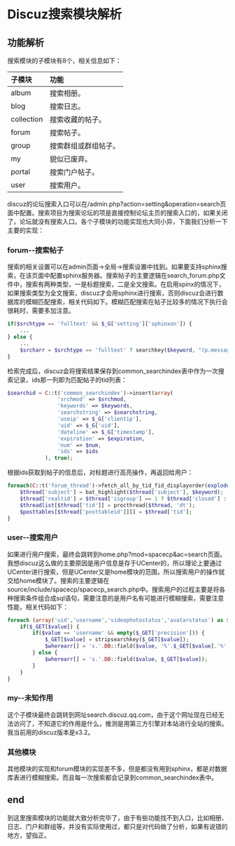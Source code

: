 # Discuz搜索模块解析

## 功能解析

搜索模块的子模块有8个，相关信息如下：

| 子模块 | 功能 |
| :--- | :--- |
| album | 搜索相册。 |
| blog | 搜索日志。 |
| collection | 搜索收藏的帖子。 |
| forum | 搜索帖子。 |
| group | 搜索群组或群组帖子。 |
| my | 貌似已废弃。 |
| portal | 搜索门户帖子。 |
| user | 搜索用户。 |

discuz的论坛搜索入口可以在/admin.php?action=setting&operation=search页面中配置。搜索项目为搜索论坛的项是直接控制论坛主页的搜索入口的，如果关闭了，论坛就没有搜索入口。各个子模块的功能实现也大同小异，下面我们分析一下主要的实现：

### forum--搜索帖子

搜索的相关设置可以在admin页面-&gt;全局-&gt;搜索设置中找到。如果要支持sphinx搜索，在该页面中配置sphinx服务器。搜索帖子的主要逻辑在search\_forum.php文件中，搜索有两种类型，一是标题搜索，二是全文搜索。在启用spinx的情况下，如果搜索类型为全文搜索，discuz才会用sphinx进行搜索，否则discuz会进行数据库的模糊匹配搜索，相关代码如下。模糊匹配搜索在帖子比较多的情况下执行会很耗时，需要多加注意。

```php
if($srchtype == 'fulltext' && $_G['setting']['sphinxon']) {
    ...
} else {
    ...
    $srcharr = $srchtype == 'fulltext' ? searchkey($keyword, "(p.message LIKE '%{text}%' OR p.subject LIKE '%{text}%')", true) : searchkey($keyword,"t.subject LIKE '%{text}%'", true);
}
```

检索完成后，discuz会将搜索结果保存到common\_searchindex表中作为一次搜索记录，ids那一列即为匹配帖子的tid列表：

```php
$searchid = C::t('common_searchindex')->insert(array(
				'srchmod' => $srchmod,
				'keywords' => $keywords,
				'searchstring' => $searchstring,
				'useip' => $_G['clientip'],
				'uid' => $_G['uid'],
				'dateline' => $_G['timestamp'],
				'expiration' => $expiration,
				'num' => $num,
				'ids' => $ids
			), true);
```

根据ids获取到帖子的信息后，对标题进行高亮操作，再返回给用户：

```php
foreach(C::t('forum_thread')->fetch_all_by_tid_fid_displayorder(explode(',',$index['ids']), null, 0, $orderby, $start_limit, $_G['tpp'], '>=', $ascdesc) as $thread) {
    $thread['subject'] = bat_highlight($thread['subject'], $keyword);
    $thread['realtid'] = $thread['isgroup'] == 1 ? $thread['closed'] : $thread['tid'];
    $threadlist[$thread['tid']] = procthread($thread, 'dt');
    $posttables[$thread['posttableid']][] = $thread['tid'];
}
```

### user--搜索用户

如果进行用户搜索，最终会跳转到home.php?mod=spacecp&ac=search页面。我想discuz这么做的主要原因是用户信息是存于UCenter的，所以理论上要通过UCenter进行搜索，但是UCenter又是home模块的范围，所以搜索用户的操作就交给home模块了。搜索的主要逻辑在source/include/spacecp/spacecp\_search.php中。搜索用户的过程主要是将各种搜索条件组合成sql语句，需要注意的是用户名有可能进行模糊搜索，需要注意性能，相关代码如下：

```php
foreach (array('uid','username','videophotostatus','avatarstatus') as $value) {
	if($_GET[$value]) {
		if($value == 'username' && empty($_GET['precision'])) {
			$_GET[$value] = stripsearchkey($_GET[$value]);
			$wherearr[] = 's.'.DB::field($value, '%'.$_GET[$value].'%', 'like');
		} else {
			$wherearr[] = 's.'.DB::field($value, $_GET[$value]);
		}
	}
}
```

### my--未知作用

这个子模块最终会跳转到网址search.discuz.qq.com，由于这个网址现在已经无法访问了，不知道它的作用是什么，推测是用第三方引擎对本站进行全站的搜索。我当前用的discuz版本是x3.2。

### 其他模块

其他模块的实现和forum模块的实现差不多，但是都没有用到sphinx，都是对数据库表进行模糊搜索。而且每一次搜索都会记录到common\_searchindex表中。

## end

到这里搜索模块的功能就大致分析完毕了，由于有些功能找不到入口，比如相册、日志、门户和群组等，并没有实际使用过，都只是对代码做了分析，如果有说错的地方，望指正。




